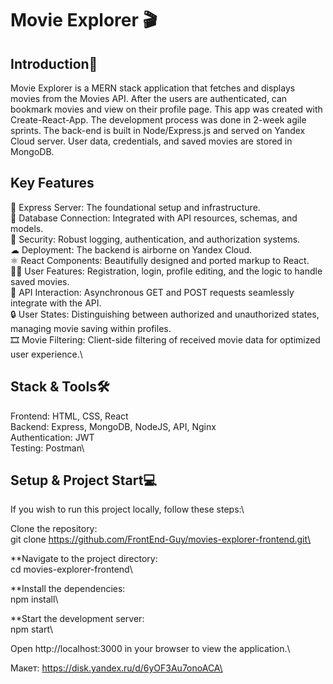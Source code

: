# Movie Explorer 🎬

## Introduction📜
Movie Explorer is a MERN stack application that fetches and displays movies from the Movies API. After the users are authenticated, can bookmark movies and view on their profile page. This app was created with Create-React-App. The development process was done in 2-week agile sprints. The back-end is built in Node/Express.js and served on Yandex Cloud server. User data, credentials, and saved movies are stored in MongoDB.

## Key Features
🚀 Express Server: The foundational setup and infrastructure.\
💽 Database Connection: Integrated with API resources, schemas, and models.\
🔐 Security: Robust logging, authentication, and authorization systems.\
☁ Deployment: The backend is airborne on Yandex Cloud.\
⚛ React Components: Beautifully designed and ported markup to React.\
🧑‍💻 User Features: Registration, login, profile editing, and the logic to handle saved movies.\
🔄 API Interaction: Asynchronous GET and POST requests seamlessly integrate with the API.\
🔒 User States: Distinguishing between authorized and unauthorized states, managing movie saving within profiles.\
🎞 Movie Filtering: Client-side filtering of received movie data for optimized user experience.\

## Stack & Tools🛠
Frontend: HTML, CSS, React\
Backend: Express, MongoDB, NodeJS, API, Nginx\
Authentication: JWT\
Testing: Postman\

## Setup & Project Start💻
If you wish to run this project locally, follow these steps:\

Clone the repository:\
git clone https://github.com/FrontEnd-Guy/movies-explorer-frontend.git\

**Navigate to the project directory:\
cd movies-explorer-frontend\

**Install the dependencies:\
npm install\

**Start the development server:\
npm start\

Open http://localhost:3000 in your browser to view the application.\


Макет: https://disk.yandex.ru/d/6yOF3Au7onoACA\
